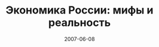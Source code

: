 ---
layout: post
title: "Экономика России: мифы и реальность"
date: 2007-06-08
file: http://zapsm.github.io/audio/2017-06-08-экономика-россии.mp3 
excerpt: Гость программы - Андрей Илларионов
summary: Гость программы - Андрей Илларионов
duration: "01:01:30"
length: "37959981"
explicit: "no"
block: "no"
---